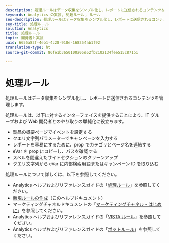 ```yaml
---
description: 処理ルールはデータ収集をシンプル化し、レポートに送信されるコンテンツを管理します。
keywords: Analytics の実装, 処理ルール, ルール
seo-description: 処理ルールはデータ収集をシンプル化し、レポートに送信されるコンテンツを管理します。
seo-title: 処理ルール
solution: Analytics
title: 処理ルール
topic: 開発者と実装
uuid: 6655a82f-4eb1-4c28-918e-168254ab1f92
translation-type: ht
source-git-commit: 86fe1b3650100a05e52fb2102134fee515c871b1

---
```



# 処理ルール

処理ルールはデータ収集をシンプル化し、レポートに送信されるコンテンツを管理します。

処理ルールは、以下に対するインターフェイスを提供することにより、IT グループおよび Web 開発者とのやり取りの単純化に役立ちます。

* 製品の概要ページでイベントを設定する
* クエリ文字列パラメーターでキャンペーンを入力する
* レポートを容易にするために、prop でカテゴリとページ名を連結する
* eVar を prop にコピーし、パスを確認する
* スペルを間違えたサイトセクションのクリーンアップ
* クエリ文字列から eVar に内部検索用語またはキャンペーン ID を取り込む

処理ルールについて詳しくは、以下を参照してください。

* Analytics ヘルプおよびリファレンスガイドの「[処理ルール](https://marketing.adobe.com/resources/help/ja_JP/reference/processing_rules.html)」を参照してください。
* [新規ルールの作成](../../implement/c-implement-with-dtm/c-rules/t-rules-create.md#task_B7FB5ED415AF430C952265AC2835C0DB)（このヘルプドキュメント）
* マーケティングチャネルドキュメントの「[マーケティングチャネル - はじめに](https://marketing.adobe.com/resources/help/ja_JP/mchannel/c_getting_started_mchannel.html)」を参照してください。
* Analytics ヘルプおよびリファレンスガイドの「[VISTA ルール](https://marketing.adobe.com/resources/help/ja_JP/reference/VISTA.html)」を参照してください。
* Analytics ヘルプおよびリファレンスガイドの「[ボットルール](https://marketing.adobe.com/resources/help/ja_JP/reference/bot_rules.html)」を参照してください。

